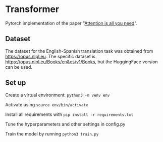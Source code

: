 # Transformer

Pytorch implementation of the paper "[Attention is all you need](https://arxiv.org/pdf/1706.03762)".

## Dataset

The dataset for the English-Spanish translation task was obtained from https://opus.nlpl.eu. The specific dataset is https://opus.nlpl.eu/Books/en&es/v1/Books, but the HuggingFace version can be used.

## Set up

Create a virtual environment: `python3 -m venv env`

Activate using `source env/bin/activate`

Install all requirements with `pip install -r requirements.txt`

Tune the hyperparameters and other settings in config.py

Train the model by running `python3 train.py`